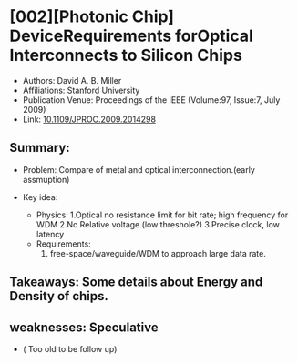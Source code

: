 # [002][Photonic Chip] DeviceRequirements forOptical Interconnects to Silicon Chips
* Authors: David A. B. Miller
* Affiliations: Stanford University
* Publication Venue: Proceedings of the IEEE (Volume:97, Issue:7, July 2009)
* Link: [10.1109/JPROC.2009.2014298](10.1109/JPROC.2009.2014298)
## Summary:
* Problem: Compare of metal and optical interconnection.(early assmuption)

* Key idea:
	- Physics:
		1.Optical no resistance limit for bit rate; high frequency for WDM
		2.No Relative voltage.(low threshole?)
		3.Precise clock, low latency
	- Requirements:
		1. free-space/waveguide/WDM to approach large data rate.


## Takeaways: Some details about Energy and Density of chips.

## weaknesses: Speculative

* ( Too old to be follow up)
